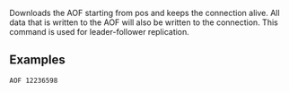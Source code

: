 <!--
layout:  index.html
title:   AOF - Tile38
class:   command
command: aof
-->

Downloads the AOF starting from pos and keeps the connection alive.  All data that is written to the AOF will also be written to the connection. This command is used for leader-follower replication.

## Examples

```tile38
AOF 12236598
```
